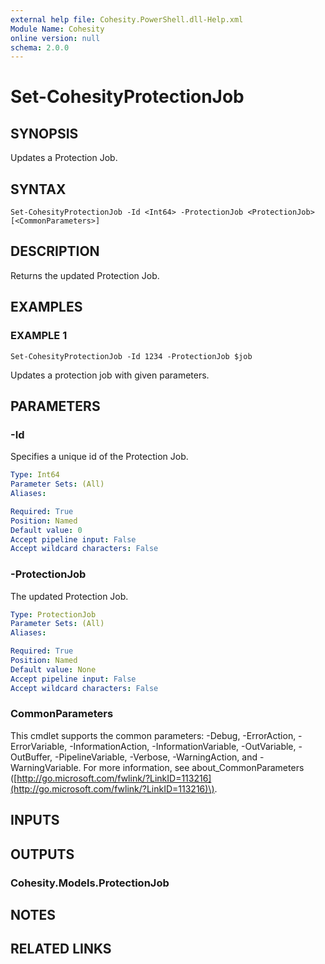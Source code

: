 ```yaml
---
external help file: Cohesity.PowerShell.dll-Help.xml
Module Name: Cohesity
online version: null
schema: 2.0.0
---
```


# Set-CohesityProtectionJob

## SYNOPSIS

Updates a Protection Job.

## SYNTAX

```text
Set-CohesityProtectionJob -Id <Int64> -ProtectionJob <ProtectionJob> [<CommonParameters>]
```

## DESCRIPTION

Returns the updated Protection Job.

## EXAMPLES

### EXAMPLE 1

```text
Set-CohesityProtectionJob -Id 1234 -ProtectionJob $job
```

Updates a protection job with given parameters.

## PARAMETERS

### -Id

Specifies a unique id of the Protection Job.

```yaml
Type: Int64
Parameter Sets: (All)
Aliases:

Required: True
Position: Named
Default value: 0
Accept pipeline input: False
Accept wildcard characters: False
```

### -ProtectionJob

The updated Protection Job.

```yaml
Type: ProtectionJob
Parameter Sets: (All)
Aliases:

Required: True
Position: Named
Default value: None
Accept pipeline input: False
Accept wildcard characters: False
```

### CommonParameters

This cmdlet supports the common parameters: -Debug, -ErrorAction, -ErrorVariable, -InformationAction, -InformationVariable, -OutVariable, -OutBuffer, -PipelineVariable, -Verbose, -WarningAction, and -WarningVariable. For more information, see about\_CommonParameters \([http://go.microsoft.com/fwlink/?LinkID=113216](http://go.microsoft.com/fwlink/?LinkID=113216)\).

## INPUTS

## OUTPUTS

### Cohesity.Models.ProtectionJob

## NOTES

## RELATED LINKS

